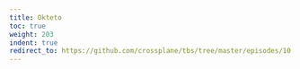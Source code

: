 ```yaml
---
title: Okteto
toc: true
weight: 203
indent: true
redirect_to: https://github.com/crossplane/tbs/tree/master/episodes/10
---
```

